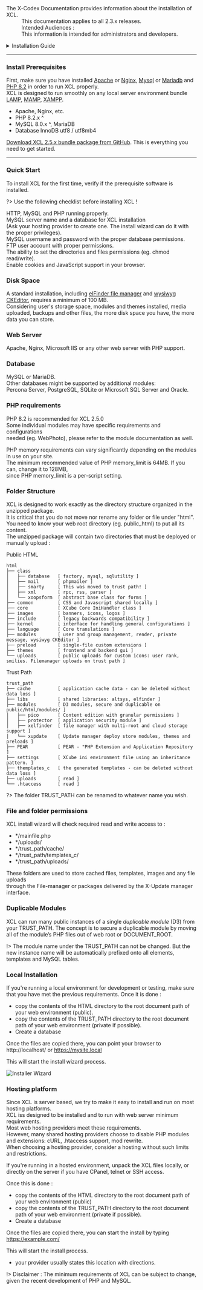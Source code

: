 <dl>
  <dt>The X-Codex Documentation provides information about the installation of XCL.</dt>
  <dd><span class="iconify" data-icon="mdi:cube-scan" data-width="18px" data-height="18px"></span> This documentation applies to all 2.3.x releases.</dd>
  <dd><span class="iconify" data-icon="mdi:account-multiple" data-width="18px" data-height="18px"></span> Intended Audiences :</dd>
  <dd>This information is intended for administrators and developers.</dd>
</dl>

<details>
<summary style="cursor: pointer;">Installation Guide</summary>

- [install-prerequisites](#install-prerequisites)
- [Quick Start](#quick-start)
- [Disk Space](#disk-space)
- [Web Server](#web-server)
- [Database](#database)
- [PHP Requirements](#php-requirements)
- [Folder Structure](#folder-structure)
- [File and folder permissions](#file-and-folder-permissions)
- [Duplicable Modules](#duplicable-modules)
- [Local Installation](#local-installation)
- [Hosting Platform](#hosting-platform)

</details>

-----

<span class="iconify" data-icon="logos:apache" data-width="48" data-height="48"></span>
<span class="iconify" data-icon="logos:mysql" data-width="48" data-height="48"></span>
<span class="iconify" data-icon="logos:php" data-width="48" data-height="48"></span>

### Install Prerequisites

First, make sure you have installed [Apache](https://httpd.apache.org/docs/2.4/) or [Nginx](https://www.nginx.com/), [Mysql](https://dev.mysql.com/downloads/) or [Mariadb](https://mariadb.org/) and [PHP 8.2](https://www.php.net/) in order to run XCL properly.  
XCL is designed to run smoothly on any local server environment bundle [LAMP](https://en.wikipedia.org/wiki/LAMP_(software_bundle)), [MAMP](https://www.mamp.info/en/), [XAMPP](https://www.apachefriends.org/index.html).

- Apache, Nginx, etc.
- PHP 8.2.x ^
- MySQL 8.0.x ^, MariaDB
- Database InnoDB utf8 / utf8mb4

<a href="https://github.com/xoopscube/legacy" target="_blank">Download XCL 2.5.x bundle package from GitHub</a>. This is everything you need to get started.

-----
### Quick Start

To install XCL for the first time, verify if the prerequisite software is installed.

?> Use the following checklist before installing XCL !

<span class="iconify" data-icon="emojione-v1:black-square-button" data-inline="false"></span> HTTP, MySQL and PHP running properly.  
<span class="iconify" data-icon="emojione-v1:black-square-button" data-inline="false"></span> MySQL server name and a database for XCL installation   
  (Ask your hosting provider to create one. The install wizard can do it with the proper privileges).   
<span class="iconify" data-icon="emojione-v1:black-square-button" data-inline="false"></span> MySQL username and password with the proper database permissions.   
<span class="iconify" data-icon="emojione-v1:black-square-button" data-inline="false"></span> FTP user account with proper permissions.  
<span class="iconify" data-icon="emojione-v1:black-square-button" data-inline="false"></span> The ability to set the directories and files permissions (eg. chmod read/write).   
<span class="iconify" data-icon="emojione-v1:black-square-button" data-inline="false"></span> Enable cookies and JavaScript support in your browser.   
  
### Disk Space
A standard installation, including <a href="https://github.com/Studio-42/elFinder" target="_blank">elFinder file manager</a> and <a href="https://github.com/ckeditor/ckeditor4" target="_blank">wysiwyg CKEditor</a>, 
requires a minimum of 100 MB.  
Considering user's storage space, modules and themes installed, media uploaded, backups and other files, the more disk space you have, the more data you can store.

### Web Server
Apache, Nginx, Microsoft IIS or any other web server with PHP support.

### Database
MySQL or MariaDB.  
Other databases might be supported by additional modules:  
Percona Server, PostgreSQL, SQLite or Microsoft SQL Server and Oracle.

### PHP requirements

PHP 8.2 is recommended for XCL 2.5.0  
Some individual modules may have specific requirements and configurations  
needed (eg. WebPhoto), please refer to the module documentation as well.

PHP memory requirements can vary significantly depending on the modules in use on your site.  
The minimum recommended value of PHP memory_limit is 64MB. If you can, change it to 128MB,  
since PHP memory_limit is a per-script setting.

### Folder Structure

XCL is designed to work exactly as the directory structure organized in the unzipped package.  
It is critical that you do not move nor rename any folder or file under "html".   
You need to know your web root directory (eg. public_html) to put all its content.  
The unzipped package will contain two directories that must be deployed or manually upload :

<span class="iconify" data-icon="flat-color-icons:opened-folder" data-width="24" data-height="24"></span> Public HTML
```
html
├── class  
│   ├── database   [ factory, mysql, sqlutility ]  
│   ├── mail       [ phpmailer ]  
│   ├── smarty     [ This was moved to trust path! ]  
│   ├── xml        [ rpc, rss, parser ]  
│   └── xoopsform  [ abstract base class for forms ]  
├── common         [ CSS and Javascript shared locally ]  
├── core           [ XCube Core IniHandler class ]  
├── images         [ banners, icons, logos ]  
├── include        [ legacy backwards compatibility ]  
├── kernel         [ interface for handling general configurations ]  
├── language       [ Core translations ]  
├── modules        [ user and group management, render, private message, wysiwyg CKEditor ]  
├── preload        [ single-file custom extensions ]  
├── themes         [ frontend and backend gui ]  
└── uploads        [ public uploads for custom icons: user rank, smilies. Filemanager uploads on trust path ]  
```
<span class="iconify" data-icon="flat-color-icons:opened-folder" data-width="24" data-height="24"></span> Trust Path
```
trust_path  
├── cache          [ application cache data - can be deleted without data loss ]  
├── libs           [ shared libraries: altsys, elfinder ]  
├── modules        [ D3 modules, secure and duplicable on public/html/modules/ ]  
│   ├── pico       [ Content edition with granular permissions ]  
│   ├── protector  [ application security module ]  
│   ├── xelfinder  [ file manager with multi-root and cloud storage support ]  
│   └── xupdate    [ Update manager deploy store modules, themes and preloads ]  
├── PEAR           [ PEAR - "PHP Extension and Application Repository ]  
├── settings       [ XCube ini environment file using an inheritance pattern. ]  
├── themplates_c   [ the generated templates - can be deleted without data loss ]  
├── uploads        [ read ]  
└── .htaccess      [ read ]  
```
?> The folder TRUST_PATH can be renamed to whatever name you wish.

### File and folder permissions

<span class="iconify" data-icon="emojione-v1:construction" data-inline="false"></span> XCL install wizard will check required read and write access to :  

+ */mainfile.php
+ */uploads/
+ */trust_path/cache/
+ */trust_path/templates_c/
+ */trust_path/uploads/

These folders are used to store cached files, templates, images and any file uploads  
through the File-manager or packages delivered by the X-Update manager interface.

### Duplicable Modules

XCL can run many public instances of a single _duplicable module_ (D3) from your TRUST_PATH. The concept is to secure a duplicable module by moving all of the module’s PHP files out of web root or DOCUMENT_ROOT.

!> The module name under the TRUST_PATH can not be changed. But the new instance name will be automatically prefixed onto all elements, templates and MySQL tables.

### Local Installation

If you're running a local environment for development or testing, make sure that you have met the previous requirements. Once it is done :

+ copy the contents of the HTML directory to the root document path of your web environment (public).
+ copy the contents of the TRUST_PATH directory to the root document path of your web environment (private if possible).
+ Create a database

Once the files are copied there, you can point your browser to http://localhost/ or https://mysite.local

This will start the install wizard process.

<img src="_media/xcl-installer-wizard.jpg" title="Installer Wizard">

### Hosting platform

Since XCL is server based, we try to make it easy to install and run on most hosting platforms.   
XCL iss designed to be installed and to run with web server minimum requirements.   
Most web hosting providers meet these requirements.   
However, many shared hosting providers choose to disable PHP modules and extensions: cURL, .htaccess support, mod rewrite.   
When choosing a hosting provider, consider a hosting without such limits and restrictions.

If you're running in a hosted environment, unpack the XCL files locally, or directly on the server if you have CPanel, telnet or SSH access.

Once this is done :

+ copy the contents of the HTML directory to the root document path of your web environment (public)
+ copy the contents of the TRUST_PATH directory to the root document path of your web environment (private if possible).
+ Create a database

Once the files are copied there, you can start the install by typing https://example.com/

This will start the install process.

* your provider usually states this location with directions.

!> Disclaimer : The minimum requirements of XCL can be subject to change, given the recent development of PHP and MySQL.

